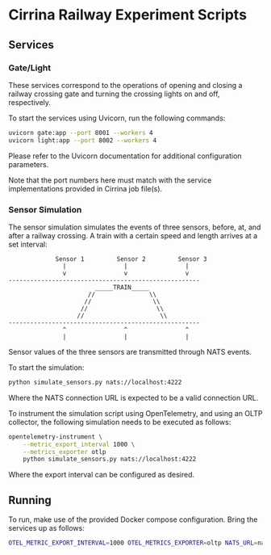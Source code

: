 # Cirrina Railway Experiment Scripts

## Services

### Gate/Light

These services correspond to the operations of opening and closing a railway crossing gate
and turning the crossing lights on and off, respectively.

To start the services using Uvicorn, run the following commands:

```bash
uvicorn gate:app --port 8001 --workers 4
uvicorn light:app --port 8002 --workers 4
```

Please refer to the Uvicorn documentation for additional configuration parameters.

Note that the port numbers here must match with the service implementations provided in
Cirrina job file(s).

### Sensor Simulation

The sensor simulation simulates the events of three sensors, before, at, and after a railway crossing.
A train with a certain speed and length arrives at a set interval:

```
             Sensor 1         Sensor 2         Sensor 3
               |                |                |
               v                v                v
-----------------------------------------------------
                        _____TRAIN_____
                      //               \\
                     //                 \\
                    //                   \\
                   //                     \\
-----------------------------------------------------
               ^                ^                ^
               |                |                |
```

Sensor values of the three sensors are transmitted through NATS events.

To start the simulation:

```bash
python simulate_sensors.py nats://localhost:4222
```

Where the NATS connection URL is expected to be a valid connection URL.

To instrument the simulation script using OpenTelemetry, and using an OLTP collector, the following simulation
needs to be executed as follows:

```bash
opentelemetry-instrument \
    --metric_export_interval 1000 \
    --metrics_exporter otlp
    python simulate_sensors.py nats://localhost:4222
```

Where the export interval can be configured as desired.

## Running

To run, make use of the provided Docker compose configuration. Bring the services up as follows:

```bash
OTEL_METRIC_EXPORT_INTERVAL=1000 OTEL_METRICS_EXPORTER=oltp NATS_URL=nats://nats-server-host:4222/ docker-compose up --build
```
